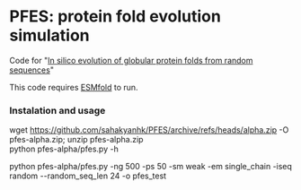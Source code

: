 # PFES: protein fold evolution simulation

Code for "[In silico evolution of globular protein folds from random sequences](https://www.biorxiv.org/content/10.1101/2024.11.10.622830v1)"

This code requires [ESMfold](https://github.com/facebookresearch/esm) to run. 

### Instalation and usage
wget https://github.com/sahakyanhk/PFES/archive/refs/heads/alpha.zip -O pfes-alpha.zip; unzip pfes-alpha.zip\
python pfes-alpha/pfes.py -h

python pfes-alpha/pfes.py  -ng 500 -ps 50 -sm weak -em single_chain -iseq random --random_seq_len 24 -o pfes_test 

